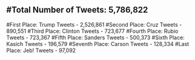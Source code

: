#Total Number of Tweets: 5,786,822 
---
#First Place: Trump Tweets - 2,526,861
#Second Place: Cruz Tweets - 890,551
#Third Place: Clinton Tweets - 723,677
#Fourth Place: Rubio Tweets - 723,367
#Fifth Place: Sanders Tweets - 500,373
#Sixth Place: Kasich Tweets - 196,579
#Seventh Place: Carson Tweets - 128,334
#Last Place: Jeb! Tweets - 97,092
